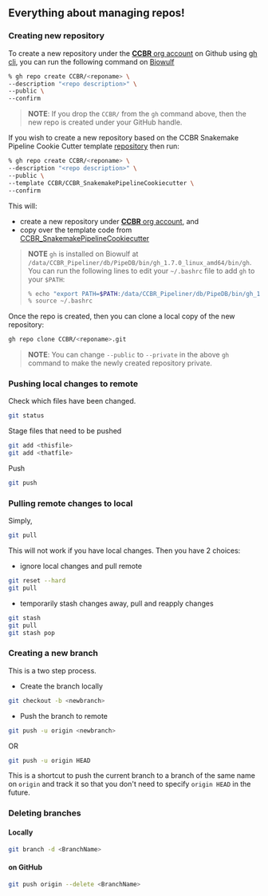 ## Everything about managing repos!

### Creating new repository

To create a new repository under the [**CCBR** org account](https://github.com/CCBR) on Github using [gh cli](https://cli.github.com/), you can run the following command on [Biowulf](https://hpc.nih.gov)

```bash
% gh repo create CCBR/<reponame> \
--description "<repo description>" \
--public \
--confirm
```
> **NOTE**: If you drop the `CCBR/` from the `gh` command above, then the new repo is created under your GitHub handle. 

If you wish to create a new repository based on the CCBR Snakemake Pipeline Cookie Cutter template [repository](https://github.com/CCBR/CCBR_SnakemakePipelineCookiecutter) then run:

```bash
% gh repo create CCBR/<reponame> \
--description "<repo description>" \
--public \
--template CCBR/CCBR_SnakemakePipelineCookiecutter \
--confirm
```

This will:
 * create a new repository under [**CCBR** org account](https://github.com/CCBR), and
 * copy over the template code from [CCBR_SnakemakePipelineCookiecutter](https://github.com/CCBR/CCBR_SnakemakePipelineCookiecutter)


> **NOTE** `gh` is installed on Biowulf at `/data/CCBR_Pipeliner/db/PipeDB/bin/gh_1.7.0_linux_amd64/bin/gh`. You can run the following lines to edit your `~/.bashrc` file to add `gh` to your `$PATH`:
> ```bash
> % echo "export PATH=$PATH:/data/CCBR_Pipeliner/db/PipeDB/bin/gh_1.7.0_linux_amd64/bin" >> ~/.bashrc
> % source ~/.bashrc
> ```

Once the repo is created, then you can clone a local copy of the new repository:

```bash
gh repo clone CCBR/<reponame>.git
```

> **NOTE**: You can change `--public` to `--private` in the above `gh` command to make the newly created repository private.


### Pushing local changes to remote

Check which files have been changed.

```bash
git status
```

Stage files that need to be pushed
```bash
git add <thisfile>
git add <thatfile>
```

Push
```bash
git push
```

### Pulling remote changes to local

Simply,
```bash
git pull
```

This will not work if you have local changes. Then you have 2 choices:

- ignore local changes and pull remote
```bash
git reset --hard
git pull
```
- temporarily stash changes away, pull and reapply changes
```bash
git stash
git pull
git stash pop
```

### Creating a new branch

This is a two step process.

  * Create the branch locally
```bash
git checkout -b <newbranch>
```

 * Push the branch to remote
```bash
git push -u origin <newbranch>
```
OR
```bash
git push -u origin HEAD
```
This is a shortcut to push the current branch to a branch of the same name on `origin` and track it so that you don't need to specify `origin HEAD` in the future.


### Deleting branches

#### Locally

```bash
git branch -d <BranchName>
```

#### on GitHub

```bash
git push origin --delete <BranchName>
```
